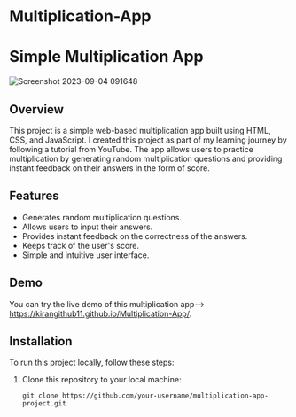 # Multiplication-App
# Simple Multiplication App

![Screenshot 2023-09-04 091648](https://github.com/kiranGithub11/Multiplication-App/assets/114862267/26fc05d5-9636-4504-b172-ff7c6564e8a9)


## Overview

This project is a simple web-based multiplication app built using HTML, CSS, and JavaScript. 
I created this project as part of my learning journey by following a tutorial from YouTube. 
The app allows users to practice multiplication by generating random multiplication questions and providing instant feedback on their answers in the form of score.

## Features

- Generates random multiplication questions.
- Allows users to input their answers.
- Provides instant feedback on the correctness of the answers.
- Keeps track of the user's score.
- Simple and intuitive user interface.

## Demo

You can try the live demo of this multiplication app--> https://kirangithub11.github.io/Multiplication-App/.

## Installation

To run this project locally, follow these steps:

1. Clone this repository to your local machine:

   ```shell
   git clone https://github.com/your-username/multiplication-app-project.git
